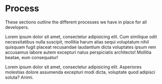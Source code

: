# Process

These sections outline the different processes we have in place for all developers.

Lorem ipsum dolor sit amet, consectetur adipisicing elit. Cum similique odit necessitatibus nulla suscipit, mollitia harum alias sequi voluptatum nihil quisquam fugit placeat recusandae laudantium dicta voluptates ipsum rem accusamus labore autem excepturi natus perspiciatis architecto! Mollitia beatae, eum consequatur!

Lorem ipsum dolor sit amet, consectetur adipisicing elit. Asperiores molestias dolore assumenda excepturi modi dicta, voluptate quod adipisci soluta? Animi.